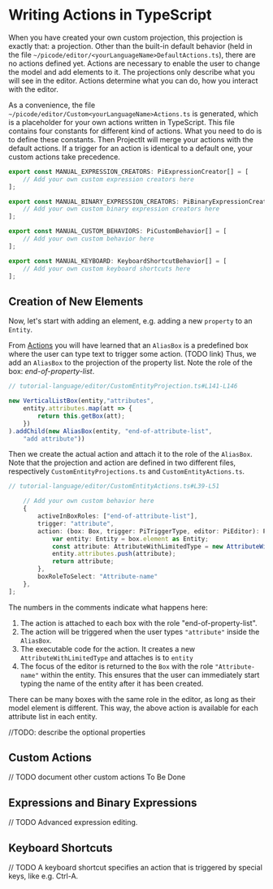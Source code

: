 <script>
    import Note from "../../../lib/notes/Note.svelte";
    import Figure from "../../../lib/figures/Figure.svelte";
</script>

# <a name="writing-actions"></a> Writing Actions in TypeScript

When you have created your own custom projection, this projection is exactly that: 
a projection. Other than the built-in default behavior (held in the file 
`~/picode/editor/<yourLanguageName>DefaultActions.ts`), there are no actions defined yet.
Actions are necessary to enable the user to change the model and add elements to it. 
The projections only describe what you will see in the editor.
Actions determine what you can do, how you interact with the editor.

As a convenience, the file `~/picode/editor/Custom<yourLanguageName>Actions.ts` is generated, which is a placeholder
for your own actions written in TypeScript. This file contains four constants for 
different kind of actions. What you need to
do is to define these constants. Then ProjectIt will merge your actions
with the default actions. If a trigger for an action is identical to a default one,
your custom actions take precedence.

```ts
export const MANUAL_EXPRESSION_CREATORS: PiExpressionCreator[] = [
    // Add your own custom expression creators here
];

export const MANUAL_BINARY_EXPRESSION_CREATORS: PiBinaryExpressionCreator[] = [
    // Add your own custom binary expression creators here
];

export const MANUAL_CUSTOM_BEHAVIORS: PiCustomBehavior[] = [
    // Add your own custom behavior here
];

export const MANUAL_KEYBOARD: KeyboardShortcutBehavior[] = [
    // Add your own custom keyboard shortcuts here
];
```

## Creation of New Elements

Now, let's start with adding an element, e.g. adding a new `property` to an
`Entity`.

From [Actions](/060_Under_the_Hood/010_The_Editor_Framework#defining-actions) you will have learned that
an `AliasBox` is a predefined box where the user can type text to trigger some action.
(TODO link) Thus, we add an `AliasBox` to the projection of the property list.
Note the role of the box: *end-of-property-list*.

```ts
// tutorial-language/editor/CustomEntityProjection.ts#L141-L146

new VerticalListBox(entity,"attributes",
    entity.attributes.map(att => {
        return this.getBox(att);
    })
).addChild(new AliasBox(entity, "end-of-attribute-list",
    "add attribute"))
```

Then we create the actual action and attach it to the role of the `AliasBox`. Note that the projection 
and action
are defined in two different files, respectively `CustomEntityProjections.ts` and `CustomEntityActions.ts`.

```ts
// tutorial-language/editor/CustomEntityActions.ts#L39-L51

    // Add your own custom behavior here
    {
        activeInBoxRoles: ["end-of-attribute-list"],                                            // <1>
        trigger: "attribute",                                                                   // <2>
        action: (box: Box, trigger: PiTriggerType, editor: PiEditor): PiElement | null => {     // <3>
            var entity: Entity = box.element as Entity;
            const attribute: AttributeWithLimitedType = new AttributeWithLimitedType();
            entity.attributes.push(attribute);
            return attribute;
        },
        boxRoleToSelect: "Attribute-name"                                                       // <4>
    },
];
```

The numbers in the comments indicate what happens here:
1. The action is attached to each box with the role "end-of-property-list".
2. The action will be triggered when the user types `"attribute"` inside the `AliasBox`.
3. The executable code for the action. It creates a new `AttributeWithLimitedType` and attaches is to `entity`
4. The focus of the editor is returned to the `Box` with the role `"Attribute-name"`
within the entity. This ensures that the user can immediately start typing the name of the entity after it has been created.

There can be many boxes with the same role in the editor, as long as their model element is different.
This way, the above action is available for each attribute list in each entity.

//TODO: describe the optional properties

## Custom Actions
// TODO document other custom actions
To Be Done

## Expressions and Binary Expressions
// TODO Advanced expression editing.

## Keyboard Shortcuts
// TODO A keyboard shortcut specifies an action that is triggered by special keys, like e.g. Ctrl-A.



